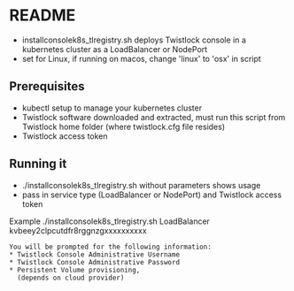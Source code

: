 # README
* installconsolek8s_tlregistry.sh deploys Twistlock console in a kubernetes cluster as a LoadBalancer or NodePort
* set for Linux, if running on macos, change 'linux' to 'osx' in script

## Prerequisites 
* kubectl setup to manage your kubernetes cluster
* Twistlock software downloaded and extracted, must run this script from Twistlock home folder (where twistlock.cfg file resides) 
* Twistlock access token

## Running it
* ./installconsolek8s_tlregistry.sh   without parameters shows usage
* pass in service type (LoadBalancer or NodePort) and Twistlock access token

Example  ./installconsolek8s_tlregistry.sh LoadBalancer kvbeey2clpcutdfr8rggnzgxxxxxxxxxx
  ```
  You will be prompted for the following information:
  * Twistlock Console Administrative Username
  * Twistlock Console Administrative Password
  * Persistent Volume provisioning, 
    (depends on cloud provider)
